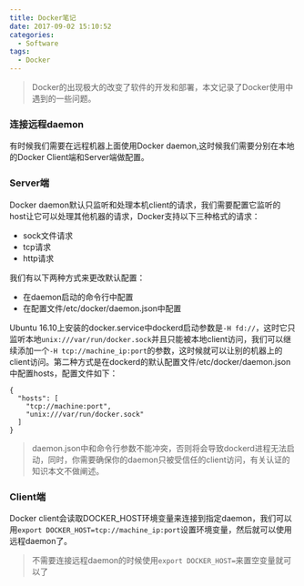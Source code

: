 ```yaml
---
title: Docker笔记
date: 2017-09-02 15:10:52
categories:
  - Software
tags:
  - Docker
---
```


> Docker的出现极大的改变了软件的开发和部署，本文记录了Docker使用中遇到的一些问题。

### 连接远程daemon

有时候我们需要在远程机器上面使用Docker daemon,这时候我们需要分别在本地的Docker Client端和Server端做配置。

### Server端

Docker daemon默认只监听和处理本机client的请求，我们需要配置它监听的host让它可以处理其他机器的请求，Docker支持以下三种格式的请求：

- sock文件请求
- tcp请求
- http请求

我们有以下两种方式来更改默认配置：

- 在daemon启动的命令行中配置
- 在配置文件/etc/docker/daemon.json中配置

Ubuntu 16.10上安装的docker.service中dockerd启动参数是``-H fd://``，这时它只监听本地``unix:///var/run/docker.sock``并且只能被本地client访问，我们可以继续添加一个``-H tcp://machine_ip:port``的参数，这时候就可以让别的机器上的client访问。第二种方式是在dockerd的默认配置文件/etc/docker/daemon.json中配置hosts，配置文件如下：

```
{
  "hosts": [
    "tcp://machine:port",
    "unix:///var/run/docker.sock"
  ]
}
```

> daemon.json中和命令行参数不能冲突，否则将会导致dockerd进程无法启动，同时，你需要确保你的daemon只被受信任的client访问，有关认证的知识本文不做阐述。

### Client端

Docker client会读取DOCKER_HOST环境变量来连接到指定daemon，我们可以用``export DOCKER_HOST=tcp://machine_ip:port``设置环境变量，然后就可以使用远程daemon了。

> 不需要连接远程daemon的时候使用``export DOCKER_HOST=``来置空变量就可以了

